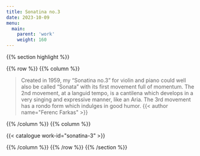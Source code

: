 ```yaml
---
title: Sonatina no.3
date: 2023-10-09
menu:
  main:
    parent: 'work'
    weight: 160
---
```


{{% section highlight %}}

{{% row %}}
{{% column %}}

> Created in 1959, my “Sonatina no.3” for violin and piano could well also be called “Sonata” with 
> its first movement full of momentum. The 2nd movement, at a languid tempo, is a cantilena which 
> develops in a very singing and expressive manner, like an Aria. The 3rd movement has a rondo form 
> which indulges in good humor.
> {{< author name="Ferenc Farkas" >}}

{{% /column %}}
{{% column %}}


{{< catalogue work-id="sonatina-3" >}}

{{% /column %}}
{{% /row %}}
{{% /section %}}